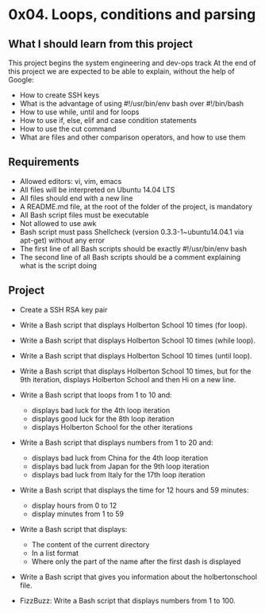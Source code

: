 # 0x04. Loops, conditions and parsing

## What I should learn from this project

This project begins the system engineering and dev-ops track
At the end of this project we are expected to be able to explain, without the help of Google:

- How to create SSH keys
- What is the advantage of using #!/usr/bin/env bash over #!/bin/bash
- How to use while, until and for loops
- How to use if, else, elif and case condition statements
- How to use the cut command
- What are files and other comparison operators, and how to use them

## Requirements

- Allowed editors: vi, vim, emacs
- All files will be interpreted on Ubuntu 14.04 LTS
- All files should end with a new line
- A README.md file, at the root of the folder of the project, is mandatory
- All Bash script files must be executable
- Not allowed to use awk
- Bash script must pass Shellcheck (version 0.3.3-1~ubuntu14.04.1 via apt-get) without any error
- The first line of all Bash scripts should be exactly #!/usr/bin/env bash
- The second line of all Bash scripts should be a comment explaining what is the script doing

## Project

- Create a SSH RSA key pair

- Write a Bash script that displays Holberton School 10 times (for loop).

- Write a Bash script that displays Holberton School 10 times (while loop).

- Write a Bash script that displays Holberton School 10 times (until loop).

- Write a Bash script that displays Holberton School 10 times, but for the 9th iteration, displays Holberton School and then Hi on a new line.

- Write a Bash script that loops from 1 to 10 and:
  - displays bad luck for the 4th loop iteration
  - displays good luck for the 8th loop iteration
  - displays Holberton School for the other iterations

- Write a Bash script that displays numbers from 1 to 20 and:
  - displays bad luck from China for the 4th loop iteration
  - displays bad luck from Japan for the 9th loop iteration
  - displays bad luck from Italy for the 17th loop iteration

- Write a Bash script that displays the time for 12 hours and 59 minutes:
  - display hours from 0 to 12
  - display minutes from 1 to 59

- Write a Bash script that displays:
  - The content of the current directory
  - In a list format
  - Where only the part of the name after the first dash is displayed

- Write a Bash script that gives you information about the holbertonschool file.

- FizzBuzz: Write a Bash script that displays numbers from 1 to 100.
